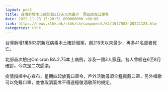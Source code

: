```yaml
---
layout: post
title: 台灣新增本土確診創215天以來最少　周四放寬口罩令
date: 2022-11-28 15:20:51.000000000 +08:00
link: https://news.rthk.hk/rthk/ch/component/k2/1677508-20221128.htm
categories: rthk
---
```


台灣新增1萬583宗新冠病毒本土確診個案，創215天以來最少，再多41名患者死亡。

北部首次驗出Omicron BA.2.75本土病例，涉及一個3人家庭，各人曾經在6至8月確診，今次是二次感染。

疫情指揮中心宣布，星期四起放寬口罩令，戶外活動毋須全程佩戴口罩，另外唱歌可以免戴口罩，並會取消宴席不得逐檯敬酒敬茶的規定。
